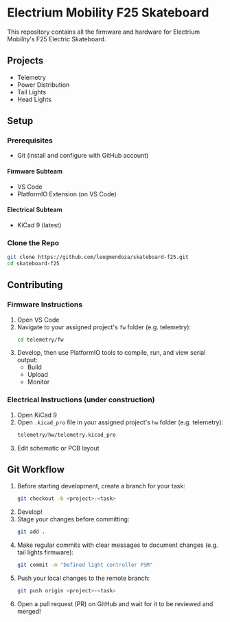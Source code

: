 # Electrium Mobility F25 Skateboard
This repository contains all the firmware and hardware for Electrium Mobility's F25 Electric Skateboard.

## Projects
- Telemetry
- Power Distribution
- Tail Lights
- Head Lights

## Setup

### Prerequisites
- Git (install and configure with GitHub account)

#### Firmware Subteam
- VS Code
- PlatformIO Extension (on VS Code)

#### Electrical Subteam
- KiCad 9 (latest)

### Clone the Repo
```bash
git clone https://github.com/leogmendoza/skateboard-f25.git
cd skateboard-f25
```

## Contributing

### Firmware Instructions
1. Open VS Code
2. Navigate to your assigned project's `fw` folder (e.g. telemetry):
    ```bash
    cd telemetry/fw
3. Develop, then use PlatformIO tools to compile, run, and view serial output: 
    - Build
    - Upload
    - Monitor

### Electrical Instructions (under construction)
1. Open KiCad 9
2. Open `.kicad_pro` file in your assigned project's `hw` folder (e.g. telemetry):
    ```bash
    telemetry/hw/telemetry.kicad_pro
3. Edit schematic or PCB layout

## Git Workflow
1. Before starting development, create a branch for your task:
    ```bash
    git checkout -b <project>-<task>
2. Develop!
3. Stage your changes before committing:
    ```bash
    git add .
4. Make regular commits with clear messages to document changes (e.g. tail lights firmware):
    ```bash
    git commit -m "Defined light controller FSM"
5. Push your local changes to the remote branch:
    ```bash
    git push origin <project>-<task>
6. Open a pull request (PR) on GitHub and wait for it to be reviewed and merged!
